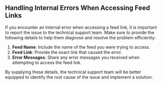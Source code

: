 ## Handling Internal Errors When Accessing Feed Links

If you encounter an internal error when accessing a feed link, it is important to report the issue to the technical support team. Make sure to provide the following details to help them diagnose and resolve the problem efficiently:

1. **Feed Name**: Include the name of the feed you were trying to access.
2. **Feed Link**: Provide the exact link that caused the error.
3. **Error Messages**: Share any error messages you received when attempting to access the feed link.

By supplying these details, the technical support team will be better equipped to identify the root cause of the issue and implement a solution.